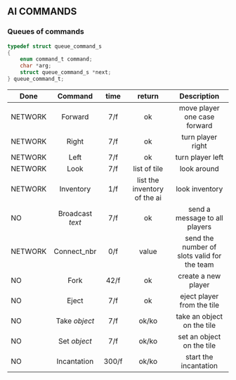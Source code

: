 ## AI COMMANDS

### Queues of commands

```c
typedef struct queue_command_s
{
    enum command_t command;
    char *arg;
    struct queue_command_s *next;
} queue_command_t;
```

| Done | Command  | time | return | Description |
| ---- |:--------:|:----:|:------:|:-----------:|
| NETWORK   | Forward  | 7/f  | ok     | move player one case forward |
| NETWORK   | Right    | 7/f  | ok     | turn player right |
| NETWORK   | Left     | 7/f  | ok     | turn player left |
| NETWORK   | Look     | 7/f  | list of tile     | look around |
| NETWORK   | Inventory| 1/f  | list the inventory of the ai     | look inventory |
| NO   | Broadcast *text* | 7/f  | ok     | send a message to all players |
| NETWORK   | Connect_nbr | 0/f  | value | send the number of slots valid for the team |
| NO  | Fork     | 42/f | ok     | create a new player |
| NO  | Eject    | 7/f  | ok     | eject player from the tile |
| NO  | Take *object*   | 7/f  | ok/ko     | take an object on the tile |
| NO  | Set *object*    | 7/f  | ok/ko     | set an object on the tile |
| NO  | Incantation    | 300/f | ok/ko     | start the incantation |
